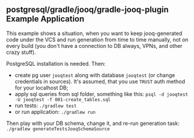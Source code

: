 ## postgresql/gradle/jooq/gradle-jooq-plugin Example Application

This example shows a situation, when you want to keep jooq-generated code under the VCS and run generation from
time to time manually, not on every build (you don't have a connection to DB always, VPNs, and other crazy stuff).

PostgreSQL installation is needed. Then:
- create pg user `jooqtest` along with database `jooqtest` (or change credentials in sources). It's assumed, that you 
use `TRUST` auth method for your localhost DB;
- apply sql queries from sql folder, something like this: `psql -d jooqtest -U jooqtest -f 001-create_tables.sql`
- run tests: `./gradlew test`
- or run application: `./gradlew run`

Then play with your DB schema, change it, and re-run generation task: `./gradlew generateTestsJooqSchemaSource`